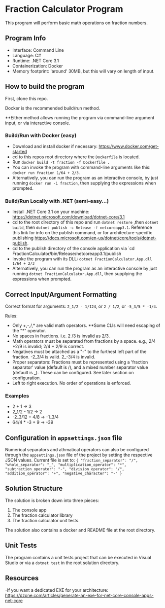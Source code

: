 ﻿# Fraction Calculator Program
This program will perform basic math operations on fraction numbers. 

## Program Info
- Interface: Command Line
- Language: C#
- Runtime: .NET Core 3.1
- Containerization: Docker
- Memory footprint: 'around' 30MB, but this will vary on length of input.

## How to build the program
First, clone this repo.

Docker is the recommended build/run method.

**Either method allows running the program via command-line argument input, or via interactive console.

### Build/Run with Docker (easy)
- Download and install docker if necessary: https://www.docker.com/get-started
- cd to this repos root directory where the `Dockerfile` is located.
- Run `docker build -t fraction -f Dockerfile .`
- You can invoke the program with command-line arguments 
  like this: `docker run fraction 1/64 + 2/3`.
- Alternatively, you can run the program as an interactive console, by just running `docker run -i fraction`,
 then supplying the expressions when prompted. 

### Build/Run Locally with .NET (semi-easy...)
- Install .NET Core 3.1 on your machine: https://dotnet.microsoft.com/download/dotnet-core/3.1
- cd to the root directory of this repo and run `dotnet restore` ,then `dotnet build`, then `dotnet publish -c Release -f netcoreapp3.1`. Reference this link for info on the publish command, or for architecture-specific publishing https://docs.microsoft.com/en-us/dotnet/core/tools/dotnet-publish.
- cd to the publish directory of the console application via `cd FractionCalculator/bin/Release/netcoreapp3.1/publish
- Invoke the program with its DLL: `dotnet FractionCalculator.App.dll 1/64 + 2/3`
- Alternatively, you can run the program as an interactive console by just running `dotnet FractionCalculator.App.dll`,
 then supplying the expressions when prompted. 

## Correct Input/Argument Formatting
Correct format for arguments: `2_1/2 - 1/124`, or `2 / 1/2`, or `-5_3/5 * -1/4`.

Rules:
- Only +,-,/,* are valid math operators. **Some CLIs will need escaping of the "*" operator. 
- No spaces in fractions. i.e. 2 /3 is invalid as 2/3.
- Math operators must be separated from fractions by a space. e.g., 2/4 +2/9 is invalid; 2/4 + 2/9 is correct.
- Negatives must be attached as a "-" to the furthest left part of the fraction. -2_3/4 is valid. 2_-3/4 is invalid.
- Proper separators: Fractions must be represented using a 'fraction separator' value (default is /), and
a mixed number separator value (default is \_). These can be configured. See later section on configuration.
- Left to right execution. No order of operations is enforced. 

### Examples
- 2 + 1          -> 3
- 2_1/2 - 1/2    -> 2
- -2_3/12 + 4/8  -> -1_3/4
- 64/4 \* -3 + 9 -> -39

## Configuration in `appsettings.json` file
Numerical separators and athmatical operators can also be configured through the `appsettings.json` file of the project by setting the respective JSON
values.
Current file is set to:
`{
  "fraction_separator": "/",
  "whole_separator": "_",
  "multiplication_operator": "*",
  "subtraction_operator": "-",
  "division_operator": "/",
  "addition_operator": "+",
  "negative_character": "-"
}`

## Solution Structure
The solution is broken down into three pieces:
1. The console app
2. The fraction calculator library
3. The fraction calculator unit tests

The solution also contains a docker and README file at the root directory. 

## Unit Tests
The program contains a unit tests project that can be executed in Visual Studio or via a `dotnet test` in the root
solution directory.

## Resources
-If you want a dedicated EXE for your architecture:
https://dzone.com/articles/generate-an-exe-for-net-core-console-apps-net-core


